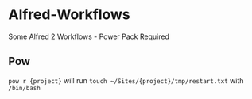Alfred-Workflows
================

Some Alfred 2 Workflows - Power Pack Required

## Pow

`pow r {project}` will run `touch ~/Sites/{project}/tmp/restart.txt` with `/bin/bash`
